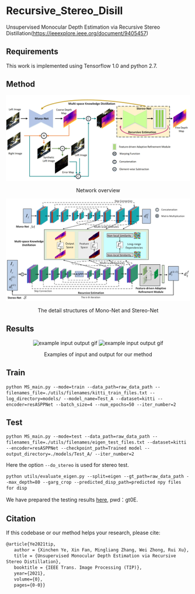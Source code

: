 # Recursive_Stereo_Disill
Unsupervised Monocular Depth Estimation via Recursive Stereo Distillation(https://ieeexplore.ieee.org/document/9405457)
## Requirements
This work is implemented using Tensorflow 1.0 and python 2.7.

## Method
<p align="center">
  <img src="images/framework.png" alt="frameworkpng" width="800" />
</p>
<p align="center">Network overview</p>
<p align="center">
  <img src="images/fdetails.png" alt="fdetails" width="800" />
</p>
<p align="center">The detail structures of Mono-Net and Stereo-Net</p>

## Results
<p align="center">
  <img src="images/Color_image.gif" alt="example input output gif" width="400" />
  <img src="images/Ous_distill.gif" alt="example input output gif" width="400" />
</p>
<p align="center">Examples of input and output for our method</p>

## Train
```
python MS_main.py --mode=train --data_path=raw_data_path --filenames_file=./utils/filenames/kitti_train_files.txt --log_directory=models/ --model_name=Test_A --dataset=kitti --encoder=resASPPNet --batch_size=4 --num_epochs=50 --iter_number=2
```
## Test
```
python MS_main.py --mode=test --data_path=raw_data_path --filenames_file=./utils/filenames/eigen_test_files.txt --dataset=kitti --encoder=resASPPNet --checkpoint_path=Trained model --output_directory=./models/Test_A/ --iter_number=2 
```
Here the option ```--do_stereo``` is used for stereo test.
```
python utils/evaluate_eigen.py --split=eigen --gt_path=raw_data_path --max_depth=80 --garg_crop --predicted_disp_path=predicted npy files for disp
```
We have prepared the testing results [here](https://pan.baidu.com/s/1dygNvYEmTAwStvI6q0o9mw), pwd：gt0E.
## Citation

If this codebase or our method helps your research, please cite:
```
@article{Ye2021tip,
   author = {Xinchen Ye, Xin Fan, Mingliang Zhang, Wei Zhong, Rui Xu},
   title = {Unsupervised Monocular Depth Estimation via Recursive Stereo Distillation},
   booktitle = {IEEE Trans. Image Processing (TIP)},
   year={2021}, 
   volume={0}, 
   pages={0-0}}
```







  

